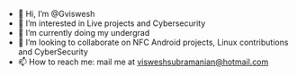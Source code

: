 - 👋 Hi, I’m @Gviswesh
- 👀 I’m interested in Live projects and Cybersecurity 
- 🌱 I’m currently doing my undergrad
- 💞️ I’m looking to collaborate on NFC Android projects, Linux contributions and CyberSecurity 
- 📫 How to reach me: mail me at visweshsubramanian@hotmail.com

<!---
Gviswesh/Gviswesh is a ✨ special ✨ repository because its `README.md` (this file) appears on your GitHub profile.
You can click the Preview link to take a look at your changes.
--->
